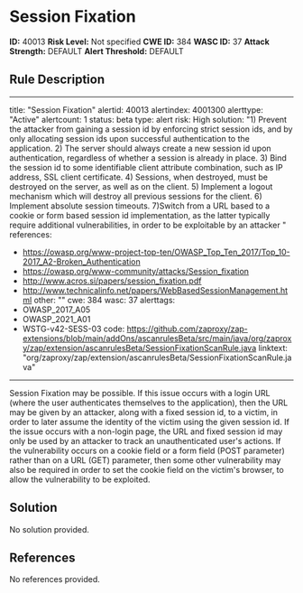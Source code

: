
# Session Fixation

**ID:** 40013
**Risk Level:** Not specified
**CWE ID:** 384
**WASC ID:** 37
**Attack Strength:** DEFAULT
**Alert Threshold:** DEFAULT

## Rule Description
---
title: "Session Fixation"
alertid: 40013
alertindex: 4001300
alerttype: "Active"
alertcount: 1
status: beta
type: alert
risk: High
solution: "1) Prevent the attacker from gaining a session id by enforcing strict session ids, and by only allocating session ids upon successful authentication to the application. 2) The server should always create a new session id upon authentication, regardless of whether a session is already in place. 3) Bind the session id to some identifiable client attribute combination, such as IP address, SSL client certificate. 4) Sessions, when destroyed, must be destroyed on the server, as well as on the client. 5) Implement a logout mechanism which will destroy all previous sessions for the client. 6) Implement absolute session timeouts. 7)Switch from a URL based to a cookie or form based session id implementation, as the latter typically require additional vulnerabilities, in order to be exploitable by an attacker "
references:
   - https://owasp.org/www-project-top-ten/OWASP_Top_Ten_2017/Top_10-2017_A2-Broken_Authentication
   - https://owasp.org/www-community/attacks/Session_fixation
   - http://www.acros.si/papers/session_fixation.pdf
   - http://www.technicalinfo.net/papers/WebBasedSessionManagement.html
other: ""
cwe: 384
wasc: 37
alerttags: 
  - OWASP_2017_A05
  - OWASP_2021_A01
  - WSTG-v42-SESS-03
code: https://github.com/zaproxy/zap-extensions/blob/main/addOns/ascanrulesBeta/src/main/java/org/zaproxy/zap/extension/ascanrulesBeta/SessionFixationScanRule.java
linktext: "org/zaproxy/zap/extension/ascanrulesBeta/SessionFixationScanRule.java"
---
Session Fixation may be possible. If this issue occurs with a login URL (where the user authenticates themselves to the application), then the URL may be given by an attacker, along with a fixed session id, to a victim, in order to later assume the identity of the victim using the given session id. If the issue occurs with a non-login page, the URL and fixed session id may only be used by an attacker to track an unauthenticated user's actions. If the vulnerability occurs on a cookie field or a form field (POST parameter) rather than on a URL (GET) parameter, then some other vulnerability may also be required in order to set the cookie field on the victim's browser, to allow the vulnerability to be exploited.


## Solution
No solution provided.

## References
No references provided.
